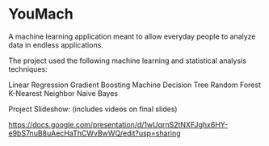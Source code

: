 # YouMach

A  machine learning application meant to allow everyday people to analyze data in endless applications.

The project used the following machine learning and statistical analysis techniques:

Linear Regression
Gradient Boosting Machine 
Decision Tree
Random Forest 
K-Nearest Neighbor
Naive Bayes

Project Slideshow: (includes videos on final slides)

https://docs.google.com/presentation/d/1wUqrnS2tNXFJghx6HY-e9bS7nuB8uAecHaThCWvBwWQ/edit?usp=sharing
